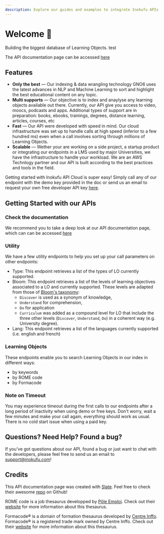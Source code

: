 ```yaml
---
description: Explore our guides and examples to integrate Inokufu APIs.
---
```


# Welcome 🎉



Building the biggest database of Learning Objects. test

The API documentation page can be accessed [here](https://inokufu.github.io/api/#introduction)

## Features

* **Only the best** — Our indexing & data wrangling technology GNO6 uses the latest advances in NLP and Machine Learning to sort and highlight the best educational content on any topic.
* **Multi supports** — Our objective is to index and anaylyse any learning objects available out there. Currently, our API give you access to video, moocs, podcasts and apps. Additional types of support are in preparation: books, ebooks, trainings, degrees, distance learning, articles, courses, etc
* **Fast** — Our API were developed with speed in mind. Our cloud infrastructure was set up to handle calls at high speed \(inferior to a few hundred ms\) even when a call involves sorting through millions of Learning Objects.
* **Scalable** — Wether your are working on a side project, a startup product or integrating our endpoints in a LMS used by major Universities, we have the infrastructure to handle your workload. We are an AWS Technlogy partner and our API is built according to the best practices and tools in the field.

Getting started with Inokufu API Cloud is super easy! Simply call any of our endpoint with the demo key provided in the doc or send us an email to request your own free developer API key [here](mailto:contact@inokufu.com?subject=Inokufu%20API%20Key%20request&body=Hi,%0D%0A%20%0D%0A%20I%20found%20your%20awesome%20Inokufu%20API%20Cloud%20and%20I%20would%20be%20very%20intersted%20to%20get%20a%20Key!%0D%0A%20%0D%0A%20My%20name%20is%20....%20and%20I'd%20like%20to%20get%20a%20free%20API%20key%20for%20testing%20purpose%20/%20paid%20API%20key%20for%20integrating%20it%20in%20my%20app/project.%20%0D%0A%20%0D%0A%20Regards,%20%0D%0A%20...).

## Getting Started with our APIs

### Check the documentation

We recommend you to take a deep look at our API documentation page, which can can be accessed [here](https://inokufu.github.io/api/#introduction)

### Utility

We have a few utility endpoints to help you set up your call parameters on other endpoints:

* Type: This endpoint retrieves a list of the types of LO currently supported.
* Bloom: This endpoint retrieves a list of the levels of learning objectives associated to a LO and currently supported. These levels are adapted from those of [Bloom's taxonomy](https://en.wikipedia.org/wiki/Bloom%27s_taxonomy):
  * `Discover` is used as a synonym of knowledge, 
  * `Understand` for comprehension,
  * `Do` for application
  * `Curriculum` was added as a compound level for LO that include the three other levels \(`Discover`, `Understand`, `Do`\) in a coherent way \(e.g. University degree\).  
* Lang: This endpoint retrieves a list of the languages currently supported \(i.e. english and french\) 

### Learning Objects

These endpoints enable you to search Learning Objects in our index in different ways:

* by keywords
* by ROME code
* by Formacode

### Note on Timeout

You may experience timeout during the first calls to our endpoints after a long period of inactivity when using demo or free keys. Don't worry, wait a few minutes and make your call again, everything should work as usual. There is no cold start issue when using a paid key.

## Questions? Need Help? Found a bug?

If you've got questions about our API, found a bug or just want to chat with the developers, please feel free to send us an email to [support@inokufu.com](mailto:support@inokufu.com)!

## Credits

This API documentation page was created with [Slate](https://github.com/slatedocs/slate). Feel free to check their awesome [repo](https://github.com/slatedocs/slate) on Github!

ROME code is a job thesaurus developped by [Pôle Emploi](https://www.pole-emploi.fr/accueil). Check out their [website](https://www.pole-emploi.fr/employeur/vos-recrutements/le-rome-et-les-fiches-metiers.html) for more information about this thesaurus.

Formacode® is a domain of formation thesaurus developed by [Centre Inffo](https://formacode.centre-inffo.fr). Formacode® is a registered trade mark owned by Centre Inffo. Check out their [website](https://formacode.centre-inffo.fr) for more information about this thesaurus.

